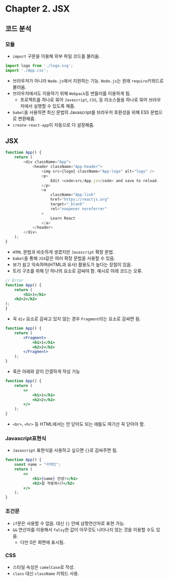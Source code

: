 # Chapter 2. JSX
## 코드 분석
### 모듈
- `import` 구문을 이용해 외부 파일 코드를 불러옴.
```javascript
import logo from './logo.svg';
import './App.css';
```
- 브라우저가 아니라 `Node.js`에서 지원하는 기능. `Node.js`는 원래 `require`키워드로 불러옴.
- 브라우저에서도 이용하기 위해 `Webpack`등 번들러를 이용하게 됨.
    - 프로젝트를 하나로 묶어 `Javascript`, `CSS`, 등 리소스들을 하나로 묶어 브라우저에서 실행할 수 있도록 해줌.
- `babel`을 사용하면 최신 문법의 Javascript를 브라우저 호환성을 위해 ES5 문법으로 변환해줌.
- `create-react-app`이 자동으로 다 설정해줌.

## JSX
```javascript
function App() {
    return (
        <div className="App">
            <header className="App-header">
                <img src={logo} className="App-logo" alt="logo" />
                <p>
                    Edit <code>src/App.js</code> and save to reload.
                </p>
                <a
                    className="App-link"
                    href="https://reactjs.org"
                    target="_blank"
                    rel="noopener noreferrer"
                >
                    Learn React
                </a>
            </header>
        </div>
    );
}
```
- `HTML` 문법과 비슷하게 생겼지만 `Javascript` 확장 문법.
- `babel`을 통해 `JSX`같은 여러 확장 문법을 사용할 수 있음.
- 보기 쉽고 익숙하며(HTML과 유사) 활용도가 높다는 장점이 있음.
- 트리 구조를 위해 단 하나의 요소로 감싸야 함. 예시로 아래 코드는 오류.
```jsx
// Error
function App() {
    return (
        <h1>1</h1>
    <h2>2</h2>
);
}
```
- 꼭 `div` 요소로 감싸고 있지 않는 경우 `Fragment`라는 요소로 감싸면 됨.
```jsx
function App() {
    return (
        <Fragment>
            <h1>1</h1>
            <h2>2</h2>
        </Fragment>
    );
}
```
- 혹은 아래와 같이 간결하게 작성 가능
```jsx
function App() {
    return (
        <>
            <h1>1</h1>
            <h2>2</h2>
        </>
    );
}
```
- `<br>`, `<hr>` 등 HTML에서는 안 닫아도 되는 애들도 여기선 꼭 닫아야 함.
### Javascript표현식
- `Javascript` 표현식을 사용하고 싶으면 `{}`로 감싸주면 됨.
```jsx
function App() {
    const name = "리액트";
    return (
        <>
            <h1>{name} 안녕!</h1>
            <h2>잘 작동하니?</h2>
        </>
    );
}
```
### 조건문
- `if`문은 사용할 수 없음. 대신 `{}` 안에 삼항연산자로 표현 가능.
- `&&` 연산자를 이용해서 `falsy`한 값이 아무것도 나타나지 않는 것을 이용할 수도 있음.
  - 다만 0은 화면에 표시됨.

### CSS
- 스타일 속성은 `camelCase`로 작성.
- `class` 대신 `className` 키워드 사용.
